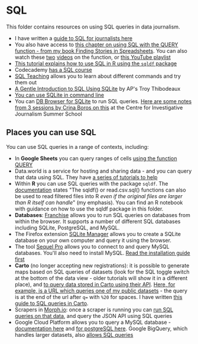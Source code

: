 # SQL

This folder contains resources on using SQL queries in data journalism.

* I have written a [guide to SQL for journalists here](https://docs.google.com/document/d/e/2PACX-1vQQzSM5scsn2wjrL02o-rf9gHaiBQ2GcGoc2QBAXPxq12cKGtH6jFrGVmUt_rUfqtmo41Gq4J1luzkE/pub)
* You also have access to [this chapter on using SQL with the QUERY function - from my book Finding Stories in Spreadsheets](https://github.com/paulbradshaw/MED7373-Data-Journalism/blob/master/sql/googlesheetsquery.md). You can also watch these [two](https://www.youtube.com/watch?v=iWi3nL5MPK4) [videos](https://www.youtube.com/watch?v=DY_TpplozAk) on the function, or [this YouTube playlist](https://www.youtube.com/watch?v=bW6P2YvLyZg&list=PLv9Pf9aNgemuRYz7VMCRdRmr0m0V_qGnR)
* [This tutorial explains how to use SQL in R using the `sqldf` package](https://github.com/paulbradshaw/MED7373-Data-Journalism/blob/master/sql/sqlinr.md)
* Codecademy [has a SQL course](https://www.codecademy.com/learn/learn-sql)
* [SQL Teaching](https://www.sqlteaching.com/) allows you to learn about different commands and try them out
* [A Gentle Introduction to SQL Using SQLite](https://github.com/tthibo/SQL-Tutorial#readme) by AP's Troy Thibodeaux
* [You can use SQLite in command line](https://www.sqlite.org/cli.html)
* You can [DB Browser for SQLite](https://sqlitebrowser.org/) to run SQL queries. [Here are some notes from 3 sessions by Crina Boros on this](https://github.com/paulbradshaw/MED7373-Data-Journalism/blob/master/sql/crinaboros.md) at the Centre for Investigative Journalism Summer School


## Places you can use SQL

You can use SQL queries in a range of contexts, including:

* In **Google Sheets** you can query ranges of cells [using the function QUERY](https://www.benlcollins.com/spreadsheets/google-sheets-query-sql/)
* Data.world is a service for hosting and sharing data - and you can query that data using SQL. They have [a series of tutorials to help](https://docs.data.world/tutorials/dwsql/#sql-on-dataworld)
* Within **R** you can use SQL queries with the package `sqldf`. The [documentation](https://cran.r-project.org/web/packages/sqldf/sqldf.pdf) states "The sqldf() or read.csv.sql() functions can also be used to read filtered files into R *even if the original files are larger than R itself can handle*" (my emphasis). You can find an R notebook with guidance on how to use the sqldf package in this folder.
* **Databases**: [Franchise](https://franchise.cloud/app/) allows you to run SQL queries on databases from within the browser. It supports a number of different SQL databases including SQLite, PostgreSQL, and MySQL.
* The Firefox extension [SQLite Manager](https://addons.mozilla.org/en-US/firefox/addon/sqlite-manager/) allows you to create a SQLite database on your own computer and query it using the browser.
* The tool [Sequel Pro](http://www.sequelpro.com/) allows you to connect to and query MySQL databases. You'll also need to install MySQL. [Read the installation guide first](https://sequelpro.com/docs/ref/mysql/install-on-osx)
* **Carto** (no longer accepting new registrations): it is possible to generate maps based on SQL queries of datasets (look for the SQL toggle switch at the bottom of the data view - older tutorials will show it in a different place), and [to query data stored in Carto using their API](https://carto.com/docs/carto-engine/sql-api/making-calls/). [Here, for example, is a URL which queries one of my public datasets](https://paulbradshawbcu.carto.com/api/v2/sql?q=SELECT%20outcome,object_of_search%20FROM%20table_2017_09_west_midlands_stop_and_search%20limit%2010) - the query is at the end of the url after `q=` with `%20` for spaces. I have written [this guide to SQL queries in Carto](https://github.com/paulbradshaw/MED7373-Data-Journalism/blob/master/sql/cartosql.md).
* Scrapers in [Morph.io](https://morph.io/): once a scraper is running you can [run SQL queries on that data](https://morph.io/documentation/api), and query the JSON API using SQL queries
* Google Cloud Platform allows you to query a MySQL database - [documentation here](https://cloud.google.com/sql/docs/mysql/quickstart) and [for postgreSQL here](https://cloud.google.com/sql/docs/postgres/). Google BigQuery, which handles larger datasets, also [allows SQL queries](https://cloud.google.com/bigquery/quickstart-web-ui#load_data_into_a_table)
